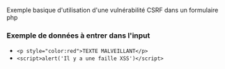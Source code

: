 Exemple basique d'utilisation d'une vulnérabilité CSRF dans un formulaire php

### Exemple de données à entrer dans l'input

- ```<p style="color:red">TEXTE MALVEILLANT</p>```
- ```<script>alert('Il y a une faille XSS')</script>```